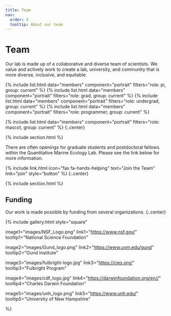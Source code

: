 ```yaml
---
title: Team
nav:
  order: 4
  tooltip: About our team
---
```


# <i class="fas fa-users"></i>Team

Our lab is made up of a collaborative and diverse team of scientists. We value and actively work to create a lab, university, and community that is more diverse, inclusive, and equitable.


{%
  include list.html
  data="members"
  component="portrait"
  filters="role: pi, group: current"
%}
{%
  include list.html
  data="members"
  component="portrait"
  filters="role: grad, group: current"
%}
{%
  include list.html
  data="members"
  component="portrait"
  filters="role: undergrad, group: current"
%}
{%
  include list.html
  data="members"
  component="portrait"
  filters="role: programmer, group: current"
%}

{%
  include list.html
  data="members"
  component="portrait"
  filters="role: mascot, group: current"
%}
{:.center}

{% include section.html %}

There are often openings for graduate students and postdoctoral fellows within the Quantitative Marine Ecology Lab. Please see the link below for more information. 

{%
  include link.html
  icon="fas fa-hands-helping"
  text="Join the Team"
  link="join"
  style="button"
%}
{:.center}

{% include section.html %}





## Funding

Our work is made possible by funding from several organizations.
{:.center}

{%
  include gallery.html
  style="square"

  image1="images/NSF_Logo.png"
  link1="https://www.nsf.gov/"
  tooltip1="National Science Foundation"

  image2="images/Gund_logo.png"
  link2="https://www.uvm.edu/gund"
  tooltip2="Gund Institute"

  image3="images/fulbright-logo.jpg"
  link3="https://cies.org/"
  tooltip3="Fulbright Program"

  image4="images/cdf_logo.jpg"
  link4="https://darwinfoundation.org/en//"
  tooltip4="Charles Darwin Foundation"
  
  image5="images/unh_logo.png"
  link5="https://www.unh.edu/"
  tooltip5="University of New Hampshire"

%}
